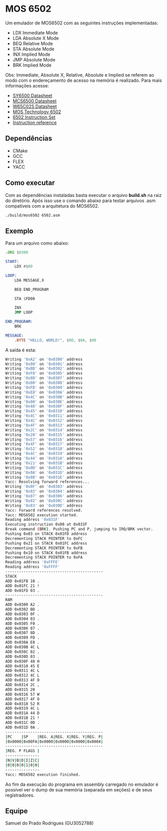 # MOS 6502

Um emulador de MOS6502 com as seguintes instruções implementadas:

- LDX Immediate Mode
- LDA Absolute X Mode
- BEQ Relative Mode
- STA Absolute Mode
- INX Implied Mode
- JMP Absolute Mode
- BRK Implied Mode

Obs: Immediate, Absolute X, Relative, Absolute e Implied se referem ao modo com o endereçamento de acesso na memória é realizado. Para mais informações acesse:

- [SY6500 Datasheet](https://www.princeton.edu/~mae412/HANDOUTS/Datasheets/6502.pdf)
- [MCS6500 Datasheet](https://www.mdawson.net/vic20chrome/cpu/mos_6500_mpu_preliminary_may_1976.pdf)
- [W65C02S Datasheet](https://eater.net/datasheets/w64c02s.pdf)
- [MOS Technology 6502](https://en.wikipedia.org/wiki/MOS_Technology_6502)
- [6502 Instruction Set](https://www.masswerk.at/6502/6502_instruction_set.html)
- [Instruction reference](https://www.nesdev.org/wiki/Instruction_reference)

## Dependências

- CMake
- GCC
- FLEX
- YACC

## Como executar

Com as dependências instaladas basta executar o arquivo **build.sh** na raiz do diretório. Após isso use o comando abaixo para testar arquivos .asm compatíveis com a arquitetura do MOS6502.


```bash
./build/mos6502 6502.asm
```

## Exemplo

Para um arquivo como abaixo:

```asm
.ORG $0300

START:
    LDX #$00

LOOP:
    LDA MESSAGE,X

    BEQ END_PROGRAM

    STA $FD00

    INX
    JMP LOOP

END_PROGRAM:
    BRK

MESSAGE:
    .BYTE "HELLO, WORLD!", $0D, $0A, $00
```

A saída é esta:

```bash
Writing '0xA2' on '0x0300' address
Writing '0x00' on '0x0301' address
Writing '0xBD' on '0x0302' address
Writing '0xF0' on '0x0305' address
Writing '0x8D' on '0x0307' address
Writing '0x00' on '0x0308' address
Writing '0xFD' on '0x0309' address
Writing '0xE8' on '0x030A' address
Writing '0x4C' on '0x030B' address
Writing '0x00' on '0x030E' address
Writing '0x48' on '0x030F' address
Writing '0x45' on '0x0310' address
Writing '0x4C' on '0x0311' address
Writing '0x4C' on '0x0312' address
Writing '0x4F' on '0x0313' address
Writing '0x2C' on '0x0314' address
Writing '0x20' on '0x0315' address
Writing '0x57' on '0x0316' address
Writing '0x4F' on '0x0317' address
Writing '0x52' on '0x0318' address
Writing '0x4C' on '0x0319' address
Writing '0x44' on '0x031A' address
Writing '0x21' on '0x031B' address
Writing '0x0D' on '0x031C' address
Writing '0x0A' on '0x031D' address
Writing '0x00' on '0x031E' address
Yacc: Resolving forward references...
Writing '0x0F' on '0x0303' address
Writing '0x03' on '0x0304' address
Writing '0x07' on '0x0306' address
Writing '0x02' on '0x030C' address
Writing '0x03' on '0x030D' address
Yacc: Forward references resolved.
Yacc: MOS6502 execution started.
Reading address '0x031F'
Executing instruction 0x00 at 0x031F
Break command (BRK). Pushing PC and P, jumping to IRQ/BRK vector.
Pushing 0x03 on STACK 0x01FD address
Decrementing STACK POINTER to 0xFC
Pushing 0x21 on STACK 0x01FC address
Decrementing STACK POINTER to 0xFB
Pushing 0x10 on STACK 0x01FB address
Decrementing STACK POINTER to 0xFA
Reading address '0xFFFE'
Reading address '0xFFFF'
-------------------------------------------
STACK
ADD 0x01FB 10 .
ADD 0x01FC 21 !
ADD 0x01FD 03 .
-------------------------------------------
RAM
ADD 0x0300 A2 .
ADD 0x0302 BD .
ADD 0x0303 0F .
ADD 0x0304 03 .
ADD 0x0305 F0 .
ADD 0x0306 07 .
ADD 0x0307 8D .
ADD 0x0309 FD .
ADD 0x030A E8 .
ADD 0x030B 4C L
ADD 0x030C 02 .
ADD 0x030D 03 .
ADD 0x030F 48 H
ADD 0x0310 45 E
ADD 0x0311 4C L
ADD 0x0312 4C L
ADD 0x0313 4F O
ADD 0x0314 2C ,
ADD 0x0315 20
ADD 0x0316 57 W
ADD 0x0317 4F O
ADD 0x0318 52 R
ADD 0x0319 4C L
ADD 0x031A 44 D
ADD 0x031B 21 !
ADD 0x031C 0D .
ADD 0x031D 0A .
-------------------------------------------
|PC    |SP    |REG. A|REG. X|REG. Y|REG. P|
|0x0000|0x00FA|0x0000|0x0000|0x0000|0x0004|
-------------------------------------------
|REG. P FLAGS |
---------------
|N|V|B|D|I|Z|C|
|0|0|0|0|1|0|0|
---------------
Yacc: MOS6502 execution finished.
```

Ao fim da execução do programa em assembly carregado no emulador é possível ver o dump de sua memória (separada em seções) e de seus registradores.

## Equipe

Samuel do Prado Rodrigues (GU3052788)
